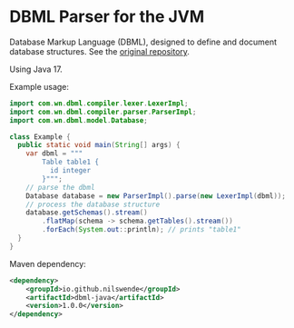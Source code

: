 # DBML Parser for the JVM

Database Markup Language (DBML), designed to define and document database structures.
See the [original repository](https://github.com/holistics/dbml).

Using Java 17.

Example usage:
```java
import com.wn.dbml.compiler.lexer.LexerImpl;
import com.wn.dbml.compiler.parser.ParserImpl;
import com.wn.dbml.model.Database;

class Example {
  public static void main(String[] args) {
    var dbml = """
        Table table1 {
          id integer
        }""";
    // parse the dbml
    Database database = new ParserImpl().parse(new LexerImpl(dbml));
    // process the database structure
    database.getSchemas().stream()
        .flatMap(schema -> schema.getTables().stream())
        .forEach(System.out::println); // prints "table1"
  }
}
```

Maven dependency:
```xml
<dependency>
    <groupId>io.github.nilswende</groupId>
    <artifactId>dbml-java</artifactId>
    <version>1.0.0</version>
</dependency>
```

